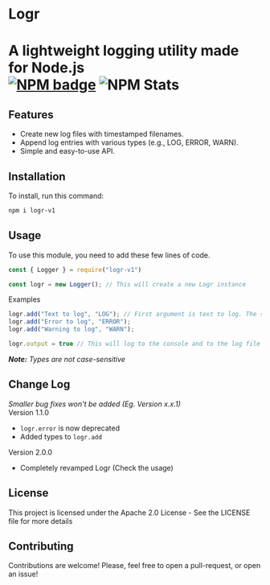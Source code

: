 # Logr
A lightweight logging utility made for Node.js  
[![NPM badge](https://img.shields.io/npm/v/logr-v1?logo=npm)](https://www.npmjs.com/package/logr-v1)
![NPM Stats](https://img.shields.io/npm/dm/logr-v1.svg)
======

## Features

- Create new log files with timestamped filenames.
- Append log entries with various types (e.g., LOG, ERROR, WARN).
- Simple and easy-to-use API.

## Installation

To install, run this command:

```bash
npm i logr-v1
```

## Usage
To use this module, you need to add these few lines of code.
```javascript
const { Logger } = require("logr-v1")

const logr = new Logger(); // This will create a new Logr instance
```
Examples  
```javascript
logr.add("Text to log", "LOG"); // First argument is text to log. The second one is the type of log it will be (Eg. Log, error, warn)
logr.add("Error to log", "ERROR");
logr.add("Warning to log", "WARN");

logr.output = true // This will log to the console and to the log file if set to true
```
***Note:*** *Types are not case-sensitive*


## Change Log
_Smaller bug fixes won't be added (Eg. Version x.x.1)_  
Version 1.1.0
- `logr.error` is now deprecated
- Added types to `logr.add`
<!-- -->
Version 2.0.0
- Completely revamped Logr (Check the usage)

## License
This project is licensed under the Apache 2.0 License - See the LICENSE file for more details

## Contributing
Contributions are welcome! Please, feel free to open a pull-request, or open an issue!

